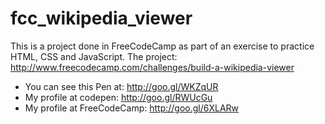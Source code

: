 # fcc_wikipedia_viewer

This is a project done in FreeCodeCamp as part of an exercise to practice HTML, CSS and JavaScript. The project: http://www.freecodecamp.com/challenges/build-a-wikipedia-viewer

- You can see this Pen at: http://goo.gl/WKZqUR
- My profile at codepen: http://goo.gl/RWUcGu
- My profile at FreeCodeCamp: http://goo.gl/6XLARw
